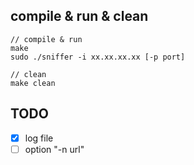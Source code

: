 ## compile & run & clean
```
// compile & run
make
sudo ./sniffer -i xx.xx.xx.xx [-p port]

// clean
make clean
```

## TODO
- [x] log file
- [ ] option "-n url"
